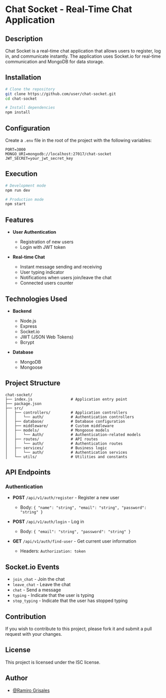 # Chat Socket - Real-Time Chat Application


## Description


Chat Socket is a real-time chat application that allows users to register, log in, and communicate instantly. The application uses Socket.io for real-time communication and MongoDB for data storage.

## Installation

```bash
# Clone the repository
git clone https://github.com/user/chat-socket.git
cd chat-socket

# Install dependencies
npm install
```

## Configuration

Create a `.env` file in the root of the project with the following variables:

```
PORT=3000
MONGO_URI=mongodb://localhost:27017/chat-socket
JWT_SECRET=your_jwt_secret_key
```

## Execution

```bash
# Development mode
npm run dev

# Production mode
npm start
```

## Features

- **User Authentication**
  - Registration of new users
  - Login with JWT token

- **Real-time Chat**
  - Instant message sending and receiving
  - User typing indicator
  - Notifications when users join/leave the chat
  - Connected users counter

## Technologies Used

- **Backend**
  - Node.js
  - Express
  - Socket.io
  - JWT (JSON Web Tokens)
  - Bcrypt

- **Database**
  - MongoDB
  - Mongoose

## Project Structure

```
chat-socket/
├── index.js                 # Application entry point
├── package.json            
├── src/
│   ├── controllers/         # Application controllers
│   │   └── auth/            # Authentication controllers
│   ├── database/            # Database configuration
│   ├── middleware/          # Custom middleware
│   ├── models/              # Mongoose models
│   │   └── Auth/            # Authentication-related models
│   ├── routes/              # API routes
│   │   └── auth/            # Authentication routes
│   ├── services/            # Business logic
│   │   └── auth/            # Authentication services
│   └── utils/               # Utilities and constants
```

## API Endpoints

### Authentication

- **POST** `/api/v1/auth/register` - Register a new user
  - Body: `{ "name": "string", "email": "string", "password": "string" }`

- **POST** `/api/v1/auth/login` - Log in
  - Body: `{ "email": "string", "password": "string" }`

- **GET** `/api/v1/auth/find-user` - Get current user information
  - Headers: `Authorization: token`

## Socket.io Events

- `join_chat` - Join the chat
- `leave_chat` - Leave the chat
- `chat` - Send a message
- `typing` - Indicate that the user is typing
- `stop_typing` - Indicate that the user has stopped typing

## Contribution

If you wish to contribute to this project, please fork it and submit a pull request with your changes.

## License

This project is licensed under the ISC license.

## Author

- [@Ramiro Grisales](https://github.com/orimarselasirg)